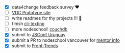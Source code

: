 - [x] data4change feedback survey :heart:
- [ ] [VDC Prototype site](https://github.com/lrlna/vdc-visualization)
- [ ] write readmes for thy projects !!! :information_desk_person:
- [ ] finish [cli-texting](https://github.com/lrlna/cli-texting)
- [ ] more nodeschool! [couchdb](https://github.com/robertkowalski/learnyoucouchdb)
- [x] submit to [JSConf Uruguay](https://jsconf.uy/talks)
- [x] submit a PR to nodeschool vancouver for [mentor info](https://github.com/nodeschool/vancouver/issues/26)
- [x] submit to [Front-Trends](https://2016.front-trends.com/speaking-at-front-trends/)
